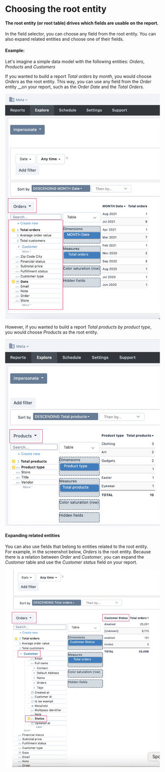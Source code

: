 # Choosing the root entity

#### **The root entity \(or root table\) drives which fields are usable on the report.**

In the field selector, you can choose any field from the root entity. You can also expand related entities and choose one of their fields.

#### Example:

Let's imagine a simple data model with the following entities: _Orders_, _Products_ and _Customers_

If you wanted to build a report _Total orders by month_, you would choose _Orders_ as the root entity. This way, you can use any field from the _Order_ entity __on your report, such as the _Order Date_ and the _Total Orders_.

![Using Orders table as root entity](../../.gitbook/assets/image%20%2874%29.png)

However, if you wanted to build a report _Total products by product type_, you would choose _Products_ as the root entity.   


![Using Products table as root entity](../../.gitbook/assets/image%20%2825%29.png)

#### Expanding related entities

You can also use fields that belong to entities related to the root entity.  
For example, in the screenshot below, _Orders_ is the root entity. Because there is a relation between _Order_ and _Customer_, you can expand the _Customer_ table and use the _Customer status_ field on your report.

![Using fields from related entities](../../.gitbook/assets/image%20%2835%29.png)



